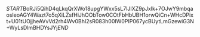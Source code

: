 $START$BoRJi5QihD4qLkqQrXWo18upgYWxx5sL7lJIXZ9pJxIk+7OJwY9mbqaosIeoAGY4Wazt7o5qXiLZsfHiJhOObTow0COtFbHbUBH1orwQiCn+WHcDPixt+U01tUOjjheAVvVd2rh4Wv0BhI2sR083h00IW0PIP067ycBUytLmGzewiG3N+WyLsDlmBHDYsJYj$END$